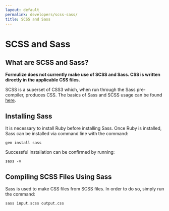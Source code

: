 ```yaml
---
layout: default
permalink: developers/scss-sass/
title: SCSS and Sass
---
```


# SCSS and Sass

## What are SCSS and Sass?

**Formulize does not currently make use of SCSS and Sass. CSS is written directly in the applicable CSS files.**

SCSS is a superset of CSS3 which, when run through the Sass pre-compiler, produces CSS. The basics of Sass and SCSS usage can be found [here](http://sass-lang.com/guide).

## Installing Sass

It is necessary to install Ruby before installing Sass. Once Ruby is installed, Sass can be installed via command line with the command:

    gem install sass

Successful installation can be confirmed by running:

    sass -v

## Compiling SCSS Files Using Sass

Sass is used to make CSS files from SCSS files. In order to do so, simply run the command:

    sass input.scss output.css
